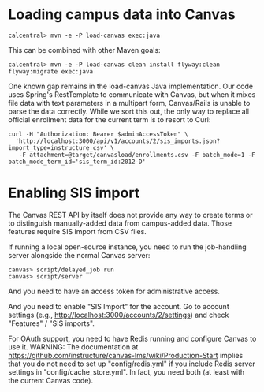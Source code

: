 # Loading campus data into Canvas

```
calcentral> mvn -e -P load-canvas exec:java
```

This can be combined with other Maven goals:
```
calcentral> mvn -e -P load-canvas clean install flyway:clean flyway:migrate exec:java
```

One known gap remains in the load-canvas Java implementation. Our code uses Spring's RestTemplate to communicate with Canvas, but when it mixes file data with text parameters in a multipart form, Canvas/Rails is unable to parse the data correctly. While we sort this out, the only way to replace all official enrollment data for the current term is to resort to Curl:

```
curl -H "Authorization: Bearer $adminAccessToken" \
  'http://localhost:3000/api/v1/accounts/2/sis_imports.json?import_type=instructure_csv' \
   -F attachment=@target/canvasload/enrollments.csv -F batch_mode=1 -F batch_mode_term_id='sis_term_id:2012-D'
```

# Enabling SIS import

The Canvas REST API by itself does not provide any way to create terms or to distinguish manually-added data from campus-added data.
Those features require SIS import from CSV files.

If running a local open-source instance, you need to run the job-handling server alongside the normal Canvas server:
```
canvas> script/delayed_job run
canvas> script/server
```

And you need to have an access token for administrative access.

And you need to enable "SIS Import" for the account. Go to account settings (e.g., <http://localhost:3000/accounts/2/settings>) and check "Features" / "SIS imports".

For OAuth support, you need to have Redis running and configure Canvas to use it. WARNING: The documentation at <https://github.com/instructure/canvas-lms/wiki/Production-Start> implies that you do not need to set up "config/redis.yml" if you include Redis server settings in "config/cache_store.yml". In fact, you need both (at least with the current Canvas code).
